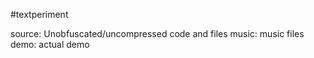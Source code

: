 #textperiment

source: Unobfuscated/uncompressed code and files
music: music files
demo: actual demo
